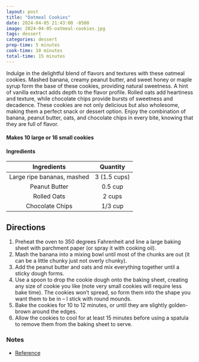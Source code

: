 ```yaml
---
layout: post
title: "Oatmeal Cookies"
date: 2024-04-05 21:43:00 -0500
image: 2024-04-05-oatmeal-cookies.jpg
tags: dessert
categories: dessert
prep-time: 5 minutes
cook-time: 10 minutes
total-time: 15 minutes
---
```


Indulge in the delightful blend of flavors and textures with these oatmeal cookies. Mashed banana, creamy peanut butter, and sweet honey or maple syrup form the base of these cookies, providing natural sweetness. A hint of vanilla extract adds depth to the flavor profile. Rolled oats add heartiness and texture, while chocolate chips provide bursts of sweetness and decadence. These cookies are not only delicious but also wholesome, making them a perfect snack or dessert option. Enjoy the combination of banana, peanut butter, oats, and chocolate chips in every bite, knowing that they are full of flavor.

#### Makes 10 large or 16 small cookies

#### Ingredients 

|         Ingredients        |   Quantity   |
|:--------------------------:|:------------:|
| Large ripe bananas, mashed | 3 (1.5 cups) |
|        Peanut Butter       |    0.5 cup   |
|         Rolled Oats        |    2 cups    |
|       Chocolate Chips      |    1/3 cup   |

## Directions

1. Preheat the oven to 350 degrees Fahrenheit and line a large baking sheet with parchment paper (or spray it with cooking oil).
2. Mash the banana into a mixing bowl until most of the chunks are out (it can be a little chunky just not overly chunky).
3. Add the peanut butter and oats and mix everything together until a sticky dough forms.
4. Use a spoon to drop the cookie dough onto the baking sheet, creating any size of cookie you like (note very small cookies will require less bake time). The cookies won’t spread, so form them into the shape you want them to be in – I stick with round mounds.
5. Bake the cookies for 10 to 12 minutes, or until they are slightly golden-brown around the edges.
6. Allow the cookies to cool for at least 15 minutes before using a spatula to remove them from the baking sheet to serve.

### Notes

* [Reference](https://www.theroastedroot.net/3-ingredient-oatmeal-cookies/)
